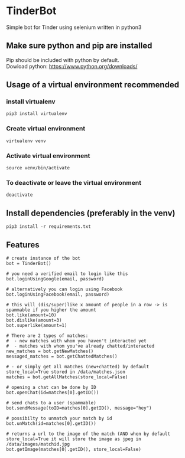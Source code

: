 # TinderBot
Simple bot for Tinder using selenium written in python3

## Make sure python and pip are installed
Pip should be included with python by default.<br />
Dowload python: https://www.python.org/downloads/

## Usage of a virtual environment recommended
### install virtualenv
```
pip3 install virtualenv 
```
### Create virtual environment
```
virtualenv venv
```
### Activate virtual environment
```
source venv/bin/activate
```
### To deactivate or leave the virtual environment
```
deactivate
```
## Install dependencies (preferably in the venv)
```
pip3 install -r requirements.txt
```
## Features
```
# create instance of the bot
bot = TinderBot()

# you need a verified email to login like this
bot.loginUsingGoogle(email, password) 

# alternatively you can login using Facebook
bot.loginUsingFacebook(email, password)

# this will (dis/super)like x amount of people in a row -> is spammable if you higher the amount
bot.like(amount=10) 
bot.dislike(amount=3)
bot.superlike(amount=1)

# There are 2 types of matches:
#  - new matches with whom you haven't interacted yet
#  - matches with whom you've already chatted/interacted
new_matches = bot.getNewMatches()
messaged_matches = bot.getChattedMatches()

# - or simply get all matches (new+chatted) by default store_local=True stored in /data/matches.json
matches = bot.getAllMatches(store_local=False)

# opening a chat can be done by ID 
bot.openChat(id=matches[0].getID())

# send chats to a user (spammable)
bot.sendMessage(toID=matches[0].getID(), message="hey")

# possibilty to unmatch your match by id
bot.unMatch(id=matches[0].getID())

# returns a url to the image of the match (AND when by default store_local=True it will store the image as jpeg in /data/images/matchid.jpg
bot.getImage(matches[0].getID(), store_local=False)
```
